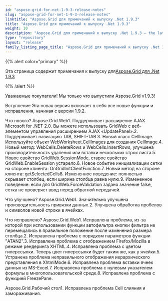 ```yaml
---
id: "aspose-grid-for-net-1-9-3-release-notes"
slug: "aspose-grid-for-net-1-9-3-release-notes"
linktitle: "Aspose.Grid для примечаний к выпуску .Net 1.9.3"
title: "Aspose.Grid для примечаний к выпуску .Net 1.9.3"
weight: 10
description: "Aspose.Grid для примечаний к выпуску .Net 1.9.3 – the latest updates and fixes."
type: "repository"
layout: "release"
family_listing_page_title: "Aspose.Grid для примечаний к выпуску .Net 1.9.3"
---
```

{{% alert color="primary" %}} 

 Эта страница содержит примечания к выпуску для[Aspose.Grid для .Net 1.9.3](https://releases.aspose.com/cells/net/new-releases/aspose.grid-for-.net-1.9.3/)

{{% /alert %}} 

 Уважаемые покупатели! Мы только что выпустили Aspose.Grid v1.9.3!

 Вступление
 Эта новая версия включает в себя все новые функции и исправления, начиная с версии 1.9.2.

 Что нового?
Aspose.Grid.Web1. Поддерживает расширение AJAX Microsoft for .NET 2.0. Вы можете использовать GridWeb с веб-элементом управления расширением AJAX «UpdatePanel».2. Поддерживает навигацию TAB, SHIFT-TAB.3. Новый класс CellImage. Используйте объект WebWorksheet.CellImages для создания CellImage.4. Новый метод: WebCells.DeleteRows и WebCells.InsertRows, улучшена производительность удаления или вставки нескольких строк листа.5. Новое свойство GridWeb.SessionMode, старое свойство GridWeb.EnableSession устарело.6. Новое событие инициализации сетки на стороне клиента: OnGridInitClientFunction.7. Новый метод на стороне клиента: getSelectedCells8. Измененное поведение: полностью скрывает столбец, если ширина столбца равна нулю.9. Измененное поведение: если для GridWeb.ForceValidation задано значение false, сетка не проверяет ввод перед обратной передачей.

 Что улучшено?
 Aspose.Grid.Web1. Значительно улучшена производительность привязки данных.2. Улучшена обработка пробелов и символов новой строки в ячейках.

 Что исправлено?
Aspose.Grid.Web1. Исправлена проблема, из-за которой при использовании функции автофильтра кнопки фильтра не перемещались в правильное положение после изменения размера столбца.2. Исправлена проблема с порядком параметров функции "ATAN2".3. Исправлена проблема с отображением Firefox/Mozilla в режиме рендеринга XHTML.4. Исправлена проблема с цветом гиперссылки. Теперь цвет гиперссылки будет таким же, как у ячейки.5. Устранена проблема неправильного отображения иерархического представления в XhtmlMode.6. Исправлена проблема вставки ячеек данных из MS-Excel.7. Исправлена проблема с нулевым указателем формулы в многопользовательской среде.8. Исправлена проблема с функцией FreezePane.

Aspose.Grid.Рабочий стол1. Исправлена проблема Cell слияния и замораживания.
